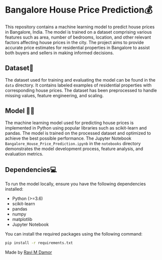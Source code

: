 # Bangalore House Price Prediction💰

This repository contains a machine learning model to predict house prices in Bangalore, India. The model is trained on a dataset comprising various features such as area, number of bedrooms, location, and other relevant factors affecting house prices in the city. The project aims to provide accurate price estimates for residential properties in Bangalore to assist both buyers and sellers in making informed decisions.

## Dataset📅

The dataset used for training and evaluating the model can be found in the `data` directory. It contains labeled examples of residential properties with corresponding house prices. The dataset has been preprocessed to handle missing values, feature engineering, and scaling.

## Model 🤹‍♂️

The machine learning model used for predicting house prices is implemented in Python using popular libraries such as scikit-learn and pandas. The model is trained on the processed dataset and optimized to achieve the best possible performance. The Jupyter Notebook `Bangalore_House_Price_Prediction.ipynb` in the `notebooks` directory demonstrates the model development process, feature analysis, and evaluation metrics.

## Dependencies💻

To run the model locally, ensure you have the following dependencies installed:

- Python (>=3.6)
- scikit-learn
- pandas
- numpy
- matplotlib
- Jupyter Notebook

You can install the required packages using the following command:

```bash
pip install -r requirements.txt
```
Made by [Ravi M Damor](https://ravithemore.netlify.app/)

